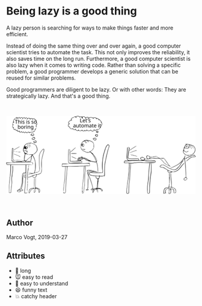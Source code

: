 # Being lazy is a good thing

A lazy person is searching for ways to make things faster and more efficient. 

Instead of doing the same thing over and over again, a good computer scientist tries to automate the task. This not only improves the reliability, it also saves time on the long run. Furthermore, a good computer scientist is also lazy when it comes to writing code. Rather than solving a specific problem, a good programmer develops a generic solution that can be reused for similar problems. 

Good programmers are diligent to be lazy. Or with other words: They are strategically lazy. And that's a good thing.   


<br/>

![Lazy programmer](figures/image-1-83-lazy-programmer.svg)

<br/>


## Author
Marco Vogt, 2019-03-27


## Attributes
* :book:  long
* :mouse:  easy to read
* :school_satchel:  easy to understand
* :laughing:  funny text
* :boom:  catchy header